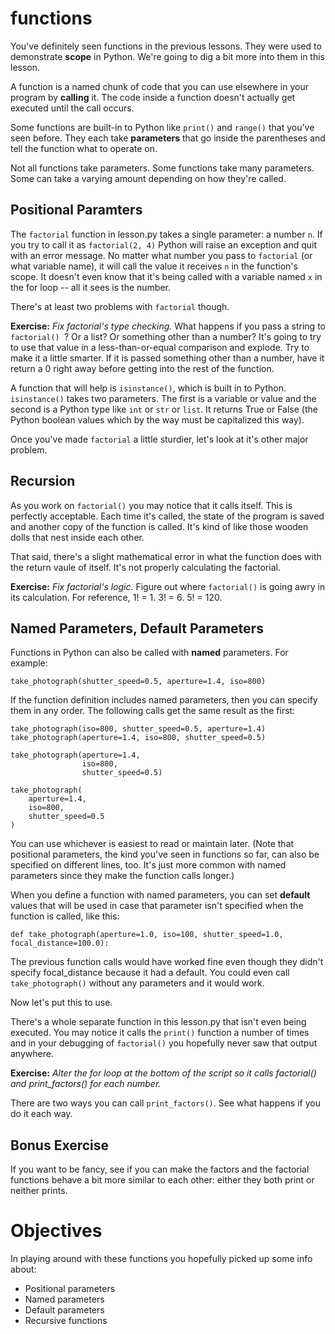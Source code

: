 # functions

You've definitely seen functions in the previous lessons. They were used to demonstrate **scope**
in Python. We're going to dig a bit more into them in this lesson.

A function is a named chunk of code that you can use elsewhere in your program by **calling** it.
The code inside a function doesn't actually get executed until the call occurs.

Some functions are built-in to Python like `print()` and `range()` that you've seen before. They
each take **parameters** that go inside the parentheses and tell the function what to operate on.

Not all functions take parameters. Some functions take many parameters. Some can take a varying
amount depending on how they're called.

## Positional Paramters

The `factorial` function in lesson.py takes a single parameter: a number `n`. If you try to call
it as `factorial(2, 4)` Python will raise an exception and quit with an error message. No matter
what number you pass to `factorial` (or what variable name), it will call the value it receives
`n` in the function's scope. It doesn't even know that it's being called with a variable named
`x` in the for loop -- all it sees is the number.

There's at least two problems with `factorial` though.

**Exercise:** _Fix factorial's type checking._ What happens if you pass a string to `factorial()
`? Or a list? Or something other than a number? It's going to try to use that value in a
less-than-or-equal comparison and explode. Try to make it a little smarter. If it is passed
something other than a number, have it return a 0 right away before getting into the rest of the
function.

A function that will help is `isinstance()`, which is built in to Python. `isinstance()` takes
two parameters. The first is a variable or value and the second is a Python type like `int` or
`str` or `list`. It returns True or False (the Python boolean values which by the way must be
capitalized this way).

Once you've made `factorial` a little sturdier, let's look at it's other major problem.

## Recursion

As you work on `factorial()` you may notice that it calls itself. This is perfectly acceptable.
Each time it's called, the state of the program is saved and another copy of the function is
called. It's kind of like those wooden dolls that nest inside each other.

That said, there's a slight mathematical error in what the function does with the return vaule of
itself. It's not properly calculating the factorial.

**Exercise:** _Fix factorial's logic._ Figure out where `factorial()` is going awry in its
calculation. For reference, 1! = 1. 3! = 6. 5! = 120.

## Named Parameters, Default Parameters

Functions in Python can also be called with **named** parameters. For example:

    take_photograph(shutter_speed=0.5, aperture=1.4, iso=800)

If the function definition includes named parameters, then you can specify them in any order. The
following calls get the same result as the first:

    take_photograph(iso=800, shutter_speed=0.5, aperture=1.4)
    take_photograph(aperture=1.4, iso=800, shutter_speed=0.5)

    take_photograph(aperture=1.4,
                    iso=800,
                    shutter_speed=0.5)

    take_photograph(
        aperture=1.4,
        iso=800,
        shutter_speed=0.5
    )

You can use whichever is easiest to read or maintain later. (Note that positional parameters, the
kind you've seen in functions so far, can also be specified on different lines, too. It's just
more common with named parameters since they make the function calls longer.)

When you define a function with named parameters, you can set **default** values that will be
used in case that parameter isn't specified when the function is called, like this:

    def take_photograph(aperture=1.0, iso=100, shutter_speed=1.0, focal_distance=100.0):

The previous function calls would have worked fine even though they didn't specify focal_distance
because it had a default. You could even call `take_photograph()` without any parameters and it
would work.

Now let's put this to use.

There's a whole separate function in this lesson.py that isn't even being executed. You may
notice it calls the `print()` function a number of times and in your debugging of `factorial()`
you hopefully never saw that output anywhere.

**Exercise:** _Alter the for loop at the bottom of the script so it calls factorial() and
print_factors() for each number._

There are two ways you can call `print_factors()`. See what happens if you do it each way.

## Bonus Exercise

If you want to be fancy, see if you can make the factors and the factorial functions behave a bit
more similar to each other: either they both print or neither prints.

# Objectives

In playing around with these functions you hopefully picked up some info about:

* Positional parameters
* Named parameters
* Default parameters
* Recursive functions
